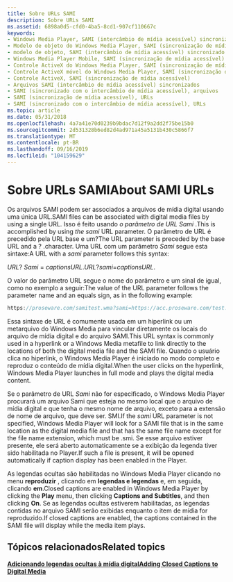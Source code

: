 ```yaml
---
title: Sobre URLs SAMI
description: Sobre URLs SAMI
ms.assetid: 6898a0d5-cfd0-4ba5-8cd1-907cf110667c
keywords:
- Windows Media Player, SAMI (intercâmbio de mídia acessível) sincronizado
- Modelo de objeto do Windows Media Player, SAMI (sincronização de mídia acessível)
- modelo de objeto, SAMI (intercâmbio de mídia acessível) sincronizado
- Windows Media Player Mobile, SAMI (sincronização de mídia acessível) sincronizado
- Controle ActiveX do Windows Media Player, SAMI (sincronização de mídia acessível)
- Controle ActiveX móvel do Windows Media Player, SAMI (sincronização de mídia acessível)
- Controle ActiveX, SAMI (sincronização de mídia acessível)
- Arquivos SAMI (intercâmbio de mídia acessível) sincronizados
- SAMI (sincronizado com o intercâmbio de mídia acessível), arquivos
- SAMI (sincronização de mídia acessível), URLs
- SAMI (sincronizado com o intercâmbio de mídia acessível), URLs
ms.topic: article
ms.date: 05/31/2018
ms.openlocfilehash: 4a7a41e70d0239b9bdac7d12f9a2dd2f75be15b0
ms.sourcegitcommit: 2d531328b6ed82d4ad971a45a5131b430c5866f7
ms.translationtype: MT
ms.contentlocale: pt-BR
ms.lasthandoff: 09/16/2019
ms.locfileid: "104159629"
---
```

# <a name="about-sami-urls"></a><span data-ttu-id="7bbba-114">Sobre URLs SAMI</span><span class="sxs-lookup"><span data-stu-id="7bbba-114">About SAMI URLs</span></span>

<span data-ttu-id="7bbba-115">Os arquivos SAMI podem ser associados a arquivos de mídia digital usando uma única URL.</span><span class="sxs-lookup"><span data-stu-id="7bbba-115">SAMI files can be associated with digital media files by using a single URL.</span></span> <span data-ttu-id="7bbba-116">Isso é feito usando *o parâmetro de URL Sami* .</span><span class="sxs-lookup"><span data-stu-id="7bbba-116">This is accomplished by using *the sami* URL parameter.</span></span> <span data-ttu-id="7bbba-117">O parâmetro de URL é precedido pela URL base e um?</span><span class="sxs-lookup"><span data-stu-id="7bbba-117">The URL parameter is preceded by the base URL and a ?</span></span> <span data-ttu-id="7bbba-118">.</span><span class="sxs-lookup"><span data-stu-id="7bbba-118">character.</span></span> <span data-ttu-id="7bbba-119">Uma URL com um parâmetro *Sami* segue esta sintaxe:</span><span class="sxs-lookup"><span data-stu-id="7bbba-119">A URL with a *sami* parameter follows this syntax:</span></span>

<span data-ttu-id="7bbba-120">*URL*? *Sami* = *captionsURL*.</span><span class="sxs-lookup"><span data-stu-id="7bbba-120">*URL*?*sami*=*captionsURL*.</span></span>

<span data-ttu-id="7bbba-121">O valor do parâmetro URL segue o nome do parâmetro e um sinal de igual, como no exemplo a seguir:</span><span class="sxs-lookup"><span data-stu-id="7bbba-121">The value of the URL parameter follows the parameter name and an equals sign, as in the following example:</span></span>


```C++
https://proseware.com/samitest.wma?sami=https://acc.proseware.com/test.smi

```



<span data-ttu-id="7bbba-122">Essa sintaxe de URL é comumente usada em um hiperlink ou um metarquivo do Windows Media para vincular diretamente os locais do arquivo de mídia digital e do arquivo SAMI.</span><span class="sxs-lookup"><span data-stu-id="7bbba-122">This URL syntax is commonly used in a hyperlink or a Windows Media metafile to link directly to the locations of both the digital media file and the SAMI file.</span></span> <span data-ttu-id="7bbba-123">Quando o usuário clica no hiperlink, o Windows Media Player é iniciado no modo completo e reproduz o conteúdo de mídia digital.</span><span class="sxs-lookup"><span data-stu-id="7bbba-123">When the user clicks on the hyperlink, Windows Media Player launches in full mode and plays the digital media content.</span></span>

<span data-ttu-id="7bbba-124">Se o parâmetro de URL *Sami* não for especificado, o Windows Media Player procurará um arquivo Sami que esteja no mesmo local que o arquivo de mídia digital e que tenha o mesmo nome de arquivo, exceto para a extensão de nome de arquivo, que deve ser. SMI.</span><span class="sxs-lookup"><span data-stu-id="7bbba-124">If the *sami* URL parameter is not specified, Windows Media Player will look for a SAMI file that is in the same location as the digital media file and that has the same file name except for the file name extension, which must be .smi.</span></span> <span data-ttu-id="7bbba-125">Se esse arquivo estiver presente, ele será aberto automaticamente se a exibição da legenda tiver sido habilitada no Player.</span><span class="sxs-lookup"><span data-stu-id="7bbba-125">If such a file is present, it will be opened automatically if caption display has been enabled in the Player.</span></span>

<span data-ttu-id="7bbba-126">As legendas ocultas são habilitadas no Windows Media Player clicando no menu **reproduzir** , clicando em **legendas e legendas** e, em seguida, clicando **em**.</span><span class="sxs-lookup"><span data-stu-id="7bbba-126">Closed captions are enabled in Windows Media Player by clicking the **Play** menu, then clicking **Captions and Subtitles**, and then clicking **On**.</span></span> <span data-ttu-id="7bbba-127">Se as legendas ocultas estiverem habilitadas, as legendas contidas no arquivo SAMI serão exibidas enquanto o item de mídia for reproduzido.</span><span class="sxs-lookup"><span data-stu-id="7bbba-127">If closed captions are enabled, the captions contained in the SAMI file will display while the media item plays.</span></span>

## <a name="related-topics"></a><span data-ttu-id="7bbba-128">Tópicos relacionados</span><span class="sxs-lookup"><span data-stu-id="7bbba-128">Related topics</span></span>

<dl> <dt>

[<span data-ttu-id="7bbba-129">**Adicionando legendas ocultas à mídia digital**</span><span class="sxs-lookup"><span data-stu-id="7bbba-129">**Adding Closed Captions to Digital Media**</span></span>](adding-closed-captions-to-digital-media.md)
</dt> </dl>

 

 




